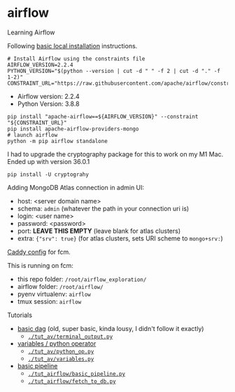 # airflow
Learning Airflow

Following [basic local installation](https://airflow.apache.org/docs/apache-airflow/stable/start/local.html) instructions.

```shell
# Install Airflow using the constraints file
AIRFLOW_VERSION=2.2.4
PYTHON_VERSION="$(python --version | cut -d " " -f 2 | cut -d "." -f 1-2)"
CONSTRAINT_URL="https://raw.githubusercontent.com/apache/airflow/constraints-${AIRFLOW_VERSION}/constraints-${PYTHON_VERSION}.txt"
```
- Airflow version: 2.2.4
- Python Version: 3.8.8

```shell
pip install "apache-airflow==${AIRFLOW_VERSION}" --constraint "${CONSTRAINT_URL}"
pip install apache-airflow-providers-mongo
# launch airflow
python -m pip airflow standalone
```

I had to upgrade the cryptography package for this to work on my M1 Mac.  
Ended up with version 36.0.1
```shell
pip install -U cryptograhy
```

Adding MongoDB Atlas connection in admin UI:
- host: \<server domain name>
- schema: `admin`  (whatever the path in your connection uri is)
- login: \<user name>
- password: \<password>
- port: **LEAVE THIS EMPTY**  (leave blank for atlas clusters)
- extra: `{"srv": true}`  (for atlas clusters, sets URI scheme to `mongo+srv:`)

[Caddy config](./Caddyfile) for fcm.

This is running on fcm:
- this repo folder: `/root/airflow_exploration/`
- airflow folder: `/root/airflow/`
- pyenv virtualenv: `airflow`
- tmux session: `airflow`

Tutorials
- [basic dag](https://www.analyticsvidhya.com/blog/2020/11/getting-started-with-apache-airflow/) (old, super basic, kinda lousy, I didn't follow it exactly)
  - [`./tut_av/terminal_output.py`](./tut_av/terminal_output.py)
- [variables / python operator](https://www.analyticsvidhya.com/blog/2020/11/data-engineering-101-getting-started-with-python-operator-in-apache-airflow/)
  - [`./tut_av/python_op.py`](./tut_av/python_op.py)
  - [`./tut_av/variables.py`](./tut_av/variables.py)
- [basic pipeline](https://airflow.apache.org/docs/apache-airflow/stable/tutorial.html)
  - [`./tut_airflow/basic_pipeline.py`](./tut_airflow/basic_pipeline.py)
  - [`./tut_airflow/fetch_to_db.py`](./tut_airflow/fetch_to_db.py)
